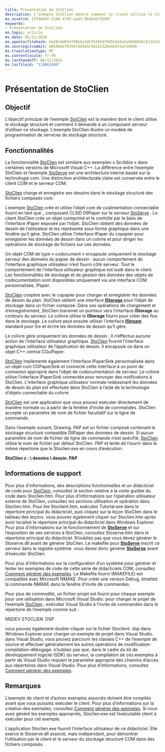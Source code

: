 ```yaml
---
title: Présentation de StoClien
description: L’exemple StoClien montre comment le client utilise le stockage structuré et comment il dirige un composant serveur pour utiliser ce stockage.
ms.assetid: 1f540e0f-2189-4f45-aad3-9b4b56732907
keywords:
- Présentation de StoClien
ms.topic: article
ms.date: 05/31/2018
ms.openlocfilehash: 6a28c8d0f4740b5a1d5f93934fb055d16e2ed9d843bcb11b210e6cde9589d53b
ms.sourcegitcommit: e858bbe701567d4583c50a11326e42d7ea51804b
ms.translationtype: MT
ms.contentlocale: fr-FR
ms.lasthandoff: 08/11/2021
ms.locfileid: "119661849"
---
```

# <a name="stoclien-overview"></a>Présentation de StoClien

## <a name="purpose"></a>Objectif

L’objectif principal de l’exemple [StoClien](structured-storage-client-sample--stoclien-.md) est la manière dont le client utilise le stockage structuré et comment il demande à un composant serveur d’utiliser ce stockage. L’exemple StoClien illustre un modèle de programmation de services de stockage structuré.

## <a name="functionality"></a>Fonctionnalités

La fonctionnalité [StoClien](structured-storage-client-sample--stoclien-.md) est similaire aux exemples « Scribble » dans certaines versions de Microsoft Visual C++. La différence entre l’exemple StoClien et l’exemple [StoServe](structured-storage-server-sample--stoserve-.md) est une architecture interne basée sur la technologie com. Une distinction architecturale claire est conservée entre le client COM et le serveur COM.

[StoClien](structured-storage-client-sample--stoclien-.md) charge et enregistre ses dessins dans le stockage structuré des fichiers composés com.

L’exemple [StoClien](structured-storage-client-sample--stoclien-.md) crée et utilise l’objet com de coalimentation connectable fourni en tant que \_ composant CLSID DllPaper sur le serveur [StoServe](structured-storage-server-sample--stoserve-.md) . Le client StoClien crée un objet coimprimé et le contrôle par le biais de l’interface IPaper exposée par l’objet. StoClien obtient des données de dessin de l’utilisateur et les représente sous forme graphique dans une fenêtre qu’il gère. StoClien utilise l’interface IPaper du copapier pour enregistrer les données de dessin dans un colivre et pour diriger les opérations de stockage de fichiers sur ces données.

Un objet COM de type « codocument » encapsule uniquement le stockage serveur des données du papier de dessin : aucun comportement de l’interface graphique utilisateur n’est fourni côté serveur. Tout le comportement de l’interface utilisateur graphique est isolé dans le client. Les fonctionnalités de stockage et de gestion des données des objets de codocumentation sont disponibles uniquement via une interface COM personnalisée, IPaper.

[StoClien](structured-storage-client-sample--stoclien-.md) coopère avec le copapier pour charger et enregistrer les données de dessin du plan. StoClien obtient une interface [**IStorage**](/windows/desktop/api/Objidl/nn-objidl-istorage) pour l’objet de stockage dans un fichier composé. Dans ses opérations de chargement et d’enregistrement, StoClien transmet un pointeur vers l’interface **IStorage** au contours du serveur. Le colivre utilise le **IStorage** fourni pour créer des flux dans le stockage. Le colivre peut ensuite utiliser l’interface [**IStream**](/windows/desktop/api/Objidl/nn-objidl-istream) standard pour lire et écrire les données de dessin qu’il gère.

Le colivre gère uniquement les données de dessin ; Il n’effectue aucune action de l’interface utilisateur graphique. [StoClien](structured-storage-client-sample--stoclien-.md) fournit l’interface graphique utilisateur de l’application de dessin. Il encapsule ce dans un objet C++ central CGuiPaper.

[StoClien](structured-storage-client-sample--stoclien-.md) implémente également l’interface IPaperSink personnalisée dans un objet com COPaperSink et connecte cette interface à un point de connexion approprié dans l’objet de codocumentation de serveur. Le colivre utilise l’interface IPaperSink connectée pour renvoyer des notifications à StoClien. L’interface graphique utilisateur normale redessinant les données de dessin du plan est effectuée dans StoClien à l’aide de la technologie d’objets connectable du colivre.

[StoClien](structured-storage-client-sample--stoclien-.md) est une application que vous pouvez exécuter directement de manière normale ou à partir de la fenêtre d’invite de commandes. StoClien accepte un paramètre de nom de fichier facultatif sur la ligne de commande.

Dans l’exemple suivant, Drawing. PAP est un fichier composé contenant le stockage structuré compatible DllPaper des données de dessin. Si aucun paramètre de nom de fichier de ligne de commande n’est spécifié, [StoClien](structured-storage-client-sample--stoclien-.md) utilise le nom de fichier par défaut StoClien. PAP et tente de l’ouvrir dans le même répertoire que le Stoclien.exe en cours d’exécution.

**StoClien c : \\ dessins \\ dessin. PAP**

## <a name="support-information"></a>Informations de support

Pour plus d’informations, des descriptions fonctionnelles et un didacticiel de code pour [StoClien](structured-storage-client-sample--stoclien-.md), consultez la section relative à la visite guidée du code dans Stoclien.htm. Pour plus d’informations sur l’opération utilisateur externe de StoClien, consultez les sections utilisation et opération dans Stoclien.htm. Pour lire Stoclient.htm, exécutez Tutorial.exe dans le répertoire principal du didacticiel, puis cliquez sur la leçon StoClien dans le tableau des leçons. vous pouvez également cliquer sur Stoclien.htm après avoir localisé le répertoire principal du didacticiel dans Windows Explorer. Pour plus d’informations sur le fonctionnement de [**StoServe**](structured-storage-server-sample--stoserve-.md) et sur l’exposition de ses services à StoClien, consultez Stoserve.htm dans le répertoire principal du didacticiel. N’oubliez pas que vous devez générer le Stoserve.dll avant de générer StoClien. Le makefile pour [**StoServe**](structured-storage-server-sample--stoserve-.md) inscrit ce serveur dans le registre système. vous devez donc générer [**StoServe**](structured-storage-server-sample--stoserve-.md) avant d’exécuter StoClien.

Pour plus d’informations sur la configuration d’un système pour générer et tester les exemples de code de cette série de didacticiels COM, consultez [Comment générer des exemples](how-to-build-samples.md). Le Makefile fourni (MAKEFILE) est compatible avec Microsoft NMAKE. Pour créer une version Debug, émettez la commande NMAKE dans la fenêtre d’invite de commandes.

Pour plus de commodité, un fichier projet est fourni pour chaque exemple pour une utilisation dans Microsoft Visual Studio. pour charger le projet de l’exemple [StoClien](structured-storage-client-sample--stoclien-.md) , exécutez Visual Studio à l’invite de commandes dans le répertoire de l’exemple comme suit :

MSDEV STOCLIEN. DSP

vous pouvez également double-cliquer sur le fichier Stoclient. dsp dans Windows Explorer pour charger un exemple de projet dans Visual Studio. dans Visual Studio, vous pouvez parcourir les classes C++ de l’exemple de source et effectuer généralement les autres opérations de modification-compilation-débogage. n’oubliez pas que, dans le cadre du kit de développement logiciel (SDK) du serveur, la compilation de ces exemples à partir de Visual Studio requiert le paramètre approprié des chemins d’accès aux répertoires dans Visual Studio. Pour plus d’informations, consultez [Comment générer des exemples](how-to-build-samples.md).

## <a name="remarks"></a>Remarques

L’exemple de client et d’autres exemples associés doivent être compilés avant que vous puissiez exécuter le client. Pour plus d’informations sur la création des exemples, consultez [Comment générer des exemples](how-to-build-samples.md). Si vous avez généré les exemples appropriés, Stoclien.exe est l’exécutable client à exécuter pour cet exemple.

L’application Stoclien.exe fournit l’interface utilisateur de ce didacticiel. Elle exerce le Stoserve.dll associé, mais indépendant, pour démontrer l’utilisation par le client et le serveur du stockage structuré COM dans des fichiers composés.

 

 





